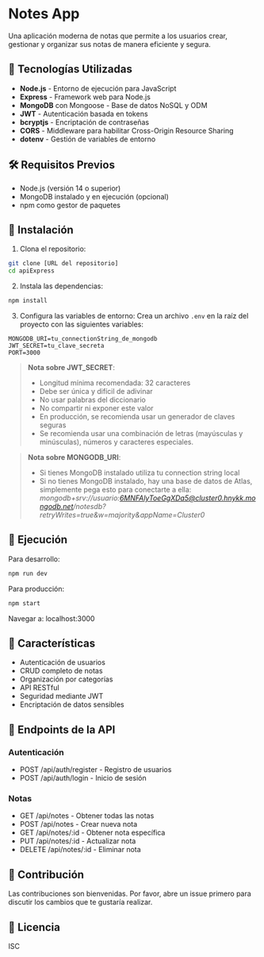 # Notes App

Una aplicación moderna de notas que permite a los usuarios crear, gestionar y organizar sus notas de manera eficiente y segura.

## 🚀 Tecnologías Utilizadas

- **Node.js** - Entorno de ejecución para JavaScript
- **Express** - Framework web para Node.js
- **MongoDB** con Mongoose - Base de datos NoSQL y ODM
- **JWT** - Autenticación basada en tokens
- **bcryptjs** - Encriptación de contraseñas
- **CORS** - Middleware para habilitar Cross-Origin Resource Sharing
- **dotenv** - Gestión de variables de entorno

## 🛠️ Requisitos Previos

- Node.js (versión 14 o superior)
- MongoDB instalado y en ejecución (opcional)
- npm como gestor de paquetes

## 🔧 Instalación

1. Clona el repositorio:
```bash
git clone [URL del repositorio]
cd apiExpress
```

2. Instala las dependencias:
```bash
npm install
```

3. Configura las variables de entorno:
Crea un archivo `.env` en la raíz del proyecto con las siguientes variables:
```env
MONGODB_URI=tu_connectionString_de_mongodb
JWT_SECRET=tu_clave_secreta
PORT=3000
```

> **Nota sobre JWT_SECRET**: 
> - Longitud mínima recomendada: 32 caracteres
> - Debe ser única y difícil de adivinar
> - No usar palabras del diccionario
> - No compartir ni exponer este valor
> - En producción, se recomienda usar un generador de claves seguras
> - Se recomienda usar una combinación de letras (mayúsculas y minúsculas), números y caracteres especiales.

> **Nota sobre MONGODB_URI**: 
> - Si tienes MongoDB instalado utiliza tu connection string local
> - Si no tienes MongoDB instalado, hay una base de datos de Atlas, simplemente pega esto para conectarte a ella: *mongodb+srv://usuario:6MNFAlyToeGgXDa5@cluster0.hnykk.mongodb.net/notesdb?retryWrites=true&w=majority&appName=Cluster0*


## 🚀 Ejecución

Para desarrollo:
```bash
npm run dev
```

Para producción:
```bash
npm start
```

Navegar a: localhost:3000

## 📝 Características

- Autenticación de usuarios
- CRUD completo de notas
- Organización por categorías
- API RESTful
- Seguridad mediante JWT
- Encriptación de datos sensibles

## 🔐 Endpoints de la API

### Autenticación
- POST /api/auth/register - Registro de usuarios
- POST /api/auth/login - Inicio de sesión

### Notas
- GET /api/notes - Obtener todas las notas
- POST /api/notes - Crear nueva nota
- GET /api/notes/:id - Obtener nota específica
- PUT /api/notes/:id - Actualizar nota
- DELETE /api/notes/:id - Eliminar nota

## 👥 Contribución

Las contribuciones son bienvenidas. Por favor, abre un issue primero para discutir los cambios que te gustaría realizar.

## 📄 Licencia

ISC
